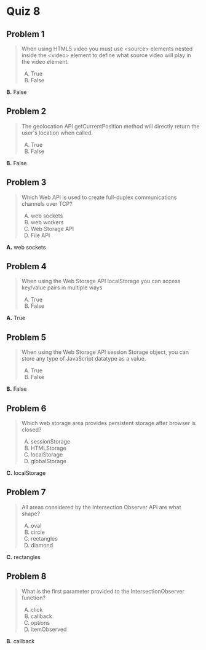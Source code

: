 <style type="text/css">ol { list-style-type: upper-alpha; }</style>

# Quiz 8

## Problem 1

> When using HTML5 video you must use &lt;source&gt; elements nested inside the
  &lt;video&gt; element to define what source video will play in the video
  element.
>
> 1.  True
> 1.  False

**B.** False

## Problem 2

> The geolocation API getCurrentPosition method will directly return the user's
  location when called.
>
> 1.  True
> 1.  False

**B.** False

## Problem 3

> Which Web API is used to create full-duplex communications channels over TCP?
>
> 1.  web sockets
> 1.  web workers
> 1.  Web Storage API
> 1.  File API

**A.** web sockets

## Problem 4

> When using the Web Storage API localStorage you can access key/value pairs in
  multiple ways
>
> 1.  True
> 1.  False

**A.** True

## Problem 5

> When using the Web Storage API session Storage object, you can store any type
  of JavaScript datatype as a value.
>
> 1.  True
> 1.  False

**B.** False

## Problem 6

> Which web storage area provides persistent storage after browser is closed?
>
> 1.  sessionStorage
> 1.  HTMLStorage
> 1.  localStorage
> 1.  globalStorage

**C.** localStorage

## Problem 7

> All areas considered by the Intersection Observer API are what shape?
>
> 1.  oval
> 1.  circle
> 1.  rectangles
> 1.  diamond

**C.** rectangles

## Problem 8

> What is the first parameter provided to the IntersectionObserver function?
>
> 1.  click
> 1.  callback
> 1.  options
> 1.  itemObserved

**B.** callback
